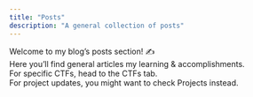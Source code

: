 ```yaml
---
title: "Posts"
description: "A general collection of posts"
---
```

Welcome to my blog’s posts section! ✍️  
Here you’ll find general articles my learning & accomplishments. <br>
For specific CTFs, head to the CTFs tab. <br>
For project updates, you might want to check Projects instead.